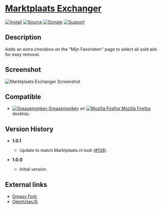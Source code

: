 # [Marktplaats Exchanger](https://github.com/jerone/UserScripts/tree/master/Marktplaats_Exchanger)

[![Install](https://raw.github.com/jerone/UserScripts/master/_resources/Install-button.png)](https://github.com/jerone/UserScripts/raw/master/Marktplaats_Exchanger/Marktplaats_Exchanger.user.js)
[![Source](https://raw.github.com/jerone/UserScripts/master/_resources/Source-button.png)](https://github.com/jerone/UserScripts/blob/master/Marktplaats_Exchanger/Marktplaats_Exchanger.user.js)
[![Donate](https://raw.github.com/jerone/UserScripts/master/_resources/Donate-button.png)](https://www.paypal.com/cgi-bin/webscr?cmd=_s-xclick&hosted_button_id=VCYMHWQ7ZMBKW)
[![Support](https://raw.github.com/jerone/UserScripts/master/_resources/Support-button.png)](https://github.com/jerone/UserScripts/issues)

## Description

Adds an extra checkbox on the "Mijn Favorieten" page to select all sold ads for easy removal.

## Screenshot

![Marktplaats Exchanger Screenshot](https://github.com/jerone/UserScripts/raw/master/Marktplaats_Exchanger/screenshot.jpg)

## Compatible

-   [![Greasemonkey](https://raw.github.com/jerone/UserScripts/master/_resources/Greasemonkey.png) Greasemonkey](https://addons.mozilla.org/firefox/addon/greasemonkey/) on [![Mozilla Firefox](https://raw.github.com/jerone/UserScripts/master/_resources/Firefox.png) Mozilla Firefox](http://www.mozilla.org/en-US/firefox/fx/#desktop) desktop.

## Version History

-   **1.0.1**

    -   Update to match Marktplaats.nl look ([#138](https://github.com/jerone/UserScripts/pull/138)).

-   **1.0.0**
    -   Initial version.

## External links

-   [Greasy Fork](https://greasyfork.org/scripts/44-marktplaats-exchanger)
-   [OpenUserJS](https://openuserjs.org/scripts/jerone/Marktplaats_Exchanger)
